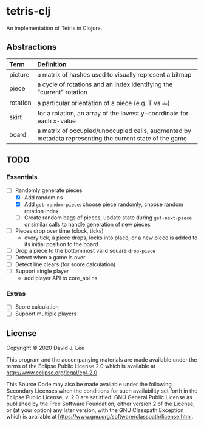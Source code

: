 # tetris-clj

An implementation of Tetris in Clojure.

## Abstractions

| Term | Definition                     
|:-----|:----------
| picture | a matrix of hashes used to visually represent a bitmap
| piece | a cycle of rotations and an index identifying the "current" rotation
| rotation | a particular orientation of a piece (e.g. T vs ㅗ)
| skirt | for a rotation, an array of the lowest y-coordinate for each x-value
| board | a matrix of occupied/unoccupied cells, augmented by metadata representing the current state of the game 


## TODO

### Essentials
- [ ] Randomly generate pieces
  - [x] Add random ns
  - [x] Add `get-random-piece`: choose piece randomly, choose random rotation index
  - [ ] Create random bags of pieces, update state during `get-next-piece` or similar calls
        to handle generation of new pieces
- [ ] Pieces drop over time (clock, ticks)
  - every tick, a piece drops, locks into place, or a new piece is added to its initial position
    to the board
- [ ] Drop a piece to the bottommost valid square `drop-piece`
- [ ] Detect when a game is over
- [ ] Detect line clears (for score calculation)
- [ ] Support single player
  - add player API to core_api ns

### Extras
- [ ] Score calculation
- [ ] Support multiple players

## License

Copyright © 2020 David J. Lee

This program and the accompanying materials are made available under the
terms of the Eclipse Public License 2.0 which is available at
http://www.eclipse.org/legal/epl-2.0.

This Source Code may also be made available under the following Secondary
Licenses when the conditions for such availability set forth in the Eclipse
Public License, v. 2.0 are satisfied: GNU General Public License as published by
the Free Software Foundation, either version 2 of the License, or (at your
option) any later version, with the GNU Classpath Exception which is available
at https://www.gnu.org/software/classpath/license.html.
